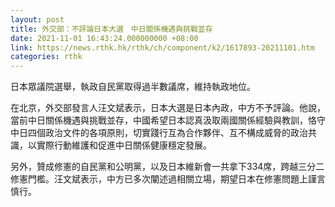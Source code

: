```yaml
---
layout: post
title: 外交部：不評論日本大選　中日關係機遇與挑戰並存
date: 2021-11-01 16:43:24.000000000 +08:00
link: https://news.rthk.hk/rthk/ch/component/k2/1617893-20211101.htm
categories: rthk
---
```


日本眾議院選舉，執政自民黨取得過半數議席，維持執政地位。

在北京，外交部發言人汪文斌表示，日本大選是日本內政，中方不予評論。他說，當前中日關係機遇與挑戰並存，中國希望日本認真汲取兩國關係經驗與教訓，恪守中日四個政治文件的各項原則，切實踐行互為合作夥伴、互不構成威脅的政治共識，以實際行動維護和促進中日關係健康穩定發展。

另外，贊成修憲的自民黨和公明黨，以及日本維新會一共拿下334席，跨越三分二修憲門檻。汪文斌表示，中方已多次闡述過相關立場，期望日本在修憲問題上謹言慎行。
